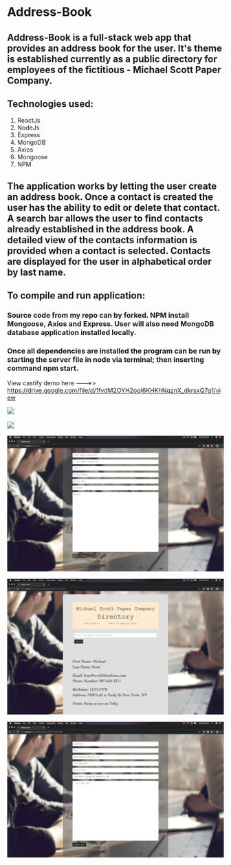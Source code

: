 # Address-Book

## Address-Book is a full-stack web app that provides an address book for the user. It's theme is established currently as a public directory for employees of the fictitious - Michael Scott Paper Company.  

## Technologies used:
1. ReactJs
2. NodeJs
3. Express
4. MongoDB
5. Axios
6. Mongoose
7. NPM

## The application works by letting the user create an address book. Once a contact is created the user has the ability to edit or delete that contact. A search bar allows the user to find contacts already established in the address book. A detailed view of the contacts information is provided when a contact is selected. Contacts are displayed for the user in alphabetical order by last name.

## To compile and run application:
###  Source code from my repo can by forked. NPM install Mongoose, Axios and Express. User will also need  MongoDB database application installed locally. 
### Once all dependencies are installed the program can be run by starting the server file in node via terminal; then inserting command npm start. 

View castify demo here --->>  https://drive.google.com/file/d/1fvdM2OYH2oqI6KHKhNqznX_dkrsxQ7g1/view

![ ](addressbook/client/src/images/pic1.png)

![ ](addressbook/client/src/images/pic2.png)

![ ](addressbook/client/src/images/pic3.png)

![ ](addressbook/client/src/images/pic4.png)

![ ](addressbook/client/src/images/pic5.png)
